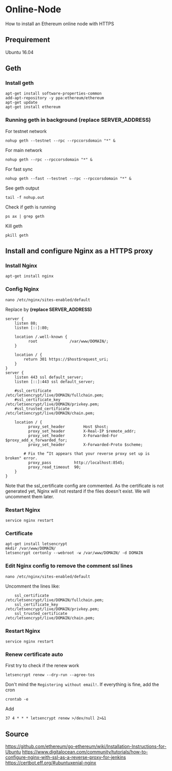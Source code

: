 # Online-Node
How to install an Ethereum online node with HTTPS

## Prequirement

Ubuntu 16.04

## Geth

### Install geth

```console
apt-get install software-properties-common
add-apt-repository -y ppa:ethereum/ethereum
apt-get update
apt-get install ethereum
```

### Running geth in background (replace SERVER_ADDRESS)

For testnet network

```console
nohup geth --testnet --rpc --rpccorsdomain "*" &
```

For main network

```console
nohup geth --rpc --rpccorsdomain "*" &
```

For fast sync

```console
nohup geth --fast --testnet --rpc --rpccorsdomain "*" &
```

See geth output

```console
tail -f nohup.out
```

Check if geth is running

```console
ps ax | grep geth
```

Kill geth

```console
pkill geth
```

## Install and configure Nginx as a HTTPS proxy

### Install Nginx

```console
apt-get install nginx
```

### Config Nginx

```console
nano /etc/nginx/sites-enabled/default
```

Replace by **(replace SERVER_ADDRESS)**

```
server {
	listen 80;
	listen [::]:80;
	
	location /.well-known {
	      root              /var/www/DOMAIN/;
	}
	
	location / {
		return 301 https://$host$request_uri;
	}
}
server {
	listen 443 ssl default_server;
	listen [::]:443 ssl default_server;
	
	#ssl_certificate                 /etc/letsencrypt/live/DOMAIN/fullchain.pem;
	#ssl_certificate_key             /etc/letsencrypt/live/DOMAIN/privkey.pem;
	#ssl_trusted_certificate         /etc/letsencrypt/live/DOMAIN/chain.pem;

	location / {
	      proxy_set_header        Host $host;
	      proxy_set_header        X-Real-IP $remote_addr;
	      proxy_set_header        X-Forwarded-For $proxy_add_x_forwarded_for;
	      proxy_set_header        X-Forwarded-Proto $scheme;

        # Fix the “It appears that your reverse proxy set up is broken" error.
	      proxy_pass          http://localhost:8545;
	      proxy_read_timeout  90;
	}
}
```

Note that the ssl_certificate config are commented. As the certificate is not generated yet, Nginx will not restard if the files doesn't exist. We will uncomment them later.

### Restart Nginx

```console
service nginx restart
```

### Certificate

```console
apt-get install letsencrypt
mkdir /var/www/DOMAIN/
letsencrypt certonly --webroot -w /var/www/DOMAIN/ -d DOMAIN
```

### Edit Nginx config to remove the comment ssl lines

```console
nano /etc/nginx/sites-enabled/default
```

Uncomment the lines like:

```
	ssl_certificate                 /etc/letsencrypt/live/DOMAIN/fullchain.pem;
	ssl_certificate_key             /etc/letsencrypt/live/DOMAIN/privkey.pem;
	ssl_trusted_certificate         /etc/letsencrypt/live/DOMAIN/chain.pem;
```

### Restart Nginx

```console
service nginx restart
```

### Renew certificate auto

First try to check if the renew work

```console
letsencrypt renew --dry-run --agree-tos
```

Don't mind the `Registering without email!`.
If everything is fine, add the cron

```console
crontab -e
```

Add

```console
37 4 * * * letsencrypt renew >/dev/null 2>&1
```

## Source

https://github.com/ethereum/go-ethereum/wiki/Installation-Instructions-for-Ubuntu
https://www.digitalocean.com/community/tutorials/how-to-configure-nginx-with-ssl-as-a-reverse-proxy-for-jenkins
https://certbot.eff.org/#ubuntuxenial-nginx
